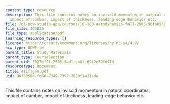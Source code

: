 ```yaml
---
content_type: resource
description: This file contains notes on inviscid momentum in natural coordinates,
  impact of camber, impact of thickness, leading-edge behavior etc.
file: /ol-ocw-studio-app/courses/16-100-aerodynamics-fall-2005/96f80580fc66734973977820f1411ede_4liftgen.pdf
file_size: 100025
file_type: application/pdf
learning_resource_types: []
license: https://creativecommons.org/licenses/by-nc-sa/4.0/
ocw_type: OCWFile
parent_title: Study Materials
parent_type: CourseSection
parent_uid: 2827ef9f-2505-3ad1-ea6f-69f2e59fdf7d
resourcetype: Document
title: 4liftgen.pdf
uid: 96f80580-fc66-7349-7397-7820f1411ede
---
```

This file contains notes on inviscid momentum in natural coordinates, impact of camber, impact of thickness, leading-edge behavior etc.